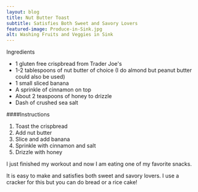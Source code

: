 ```yaml
---
layout: blog
title: Nut Butter Toast
subtitle: Satisfies Both Sweet and Savory Lovers
featured-image: Produce-in-Sink.jpg
alt: Washing Fruits and Veggies in Sink
---
```

Ingredients

* 1 gluten free crispbread from Trader Joe's
* 1-2 tablespoons of nut butter of choice (I do almond but peanut butter could also be used)
* 1 small sliced banana
* A sprinkle of cinnamon on top
* About 2 teaspoons of honey to drizzle
* Dash of crushed sea salt



####Instructions
1. Toast the crispbread
2. Add nut butter
3. Slice and add banana
4. Sprinkle with cinnamon and salt
5. Drizzle with honey

I just finished my workout and now I am eating one of my favorite snacks.

It is easy to make and satisfies both sweet and savory lovers. I use a cracker for this but you can do bread or a rice cake!
